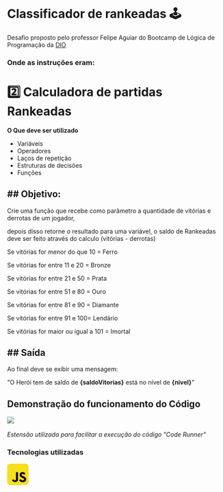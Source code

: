 # Classificador de rankeadas 🕹️
Desafio proposto pelo professor Felipe Aguiar do Bootcamp de Lógica de Programação da [DIO](https://www.dio.me)

### Onde as instruções eram:

# 2️⃣ Calculadora de partidas Rankeadas

**O Que deve ser utilizado**

- Variáveis
- Operadores
- Laços de repetição
- Estruturas de decisões
- Funções

## **## Objetivo:**

Crie uma função que recebe como parâmetro a quantidade de vitórias e derrotas de um jogador,

depois disso retorne o resultado para uma variável, o saldo de Rankeadas deve ser feito através do calculo (vitórias - derrotas)

Se vitórias for menor do que 10 = Ferro

Se vitórias for entre 11 e 20 = Bronze

Se vitórias for entre 21 e 50 = Prata

Se vitórias for entre 51 e 80 = Ouro

Se vitórias for entre 81 e 90 = Diamante

Se vitórias for entre 91 e 100= Lendário

Se vitórias for maior ou igual a 101 = Imortal

## **## Saída**

Ao final deve se exibir uma mensagem:

"O Herói tem de saldo de **{saldoVitorias}** está no nível de **{nivel}**"

## Demonstração do funcionamento do Código

<img src="./assets/demoOdCode.gif">

_Estensão utilizada para facilitar a execução do código "Code Runner"_

### Tecnologias utilizadas 
 <img src="./assets/javascript_icon_130900.png" style="width: 50px">

